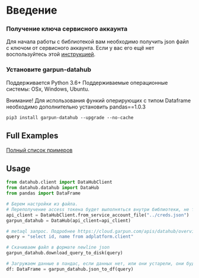 # Введение

### Получение ключа сервисного аккаунта  

Для начала работы с библиотекой вам необходимо получить json файл с ключом от сервисного аккаунта. 
Если у вас его ещё нет воспользуйтесь этой [инструкцией](https://github.com/garpun/garpun-datahub/tree/master/examples). 

### Установите garpun-datahub 

Поддерживается Python 3.6+
Поддерживаемые операционные системы: OSx, Windows, Ubuntu. 

Внимание! Для использования функий оперирующих с типом Dataframe необходимо дополнительно установить pandas==1.0.3  

```shell script
pip3 install garpun-datahub --upgrade --no-cache
```

## Full Examples
[Полный список примеров](https://github.com/garpun/garpun-datahub/tree/master/examples)

## Usage

```python
from datahub.client import DataHubClient
from datahub.datahub import DataHub
from pandas import DataFrame

# Берем настройки из файла.
# Переполучение access токена будет выполняться внутри библиотеки, не требуя вашего участия. 
api_client = DataHubClient.from_service_account_file("../creds.json")
garpun_datahub = DataHub(api_client=api_client)

# metaql запрос. Подробнее https://cloud.garpun.com/apis/datahub/overview/
query = "select id, name from adplatform.client" 

# Скачиваем файл в формате newline json
garpun_datahub.download_query_to_disk(query)

# Загружаем данные в пандас, если данных нет, или они устарели, они будут скачаны заново. 
df: DataFrame = garpun_datahub.json_to_df(query)

```
